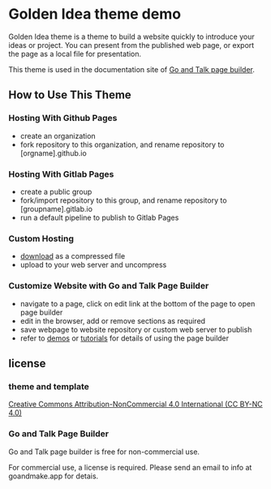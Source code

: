 # Golden Idea theme demo

Golden Idea theme is a theme to build a website quickly to introduce your ideas or project. You can present from the published web page, or export the page as a local file for presentation.

This theme is used in the documentation site of [Go and Talk page builder](https://builder.goandmake.app).

## How to Use This Theme

### Hosting With Github Pages

* create an organization
* fork repository to this organization, and rename repository to [orgname].github.io

### Hosting With Gitlab Pages

* create a public group
* fork/import repository to this group, and rename repository to [groupname].gitlab.io
* run a default pipeline to publish to Gitlab Pages

### Custom Hosting

* [download](https://github.com/golden-idea/golden-idea.github.io/archive/master.zip) as a compressed file
* upload to your web server and uncompress

### Customize Website with Go and Talk Page Builder

* navigate to a page, click on edit link at the bottom of the page to open page builder
* edit in the browser, add or remove sections as required
* save webpage to website repository or custom web server to publish
* refer to [demos](https://builder.goandmake.app/demo/) or [tutorials](https://builder.goandmake.app/tutorial/) for details of using the page builder


## license

### theme and template

[Creative Commons Attribution-NonCommercial 4.0 International (CC BY-NC 4.0) ](https://creativecommons.org/licenses/by-nc/4.0/)

### Go and Talk Page Builder

Go and Talk page builder is free for non-commercial use.

For commercial use, a license is required. Please send an email to info at goandmake.app for detais.
